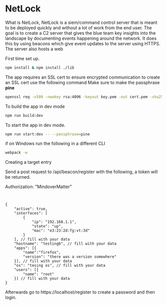 # NetLock

What is NetLock,
NetLock is a siem/command control server that is meant to be deployed quickly and without a lot of work from the end user. The goal is to create a C2 server that gives the blue team key insights into the landscape by documenting events happening around the network. It does this by using beacons which give event updates to the server using HTTPS. The server also hosts a web

First time set up.

```sh
npm install & npm install ./lib
```

The app requires an SSL cert to ensure encrypted communication to create an SSL cert use the following command
Make sure to make the passphrase **pine**

```sh
openssl req -x509 -newkey rsa:4096 -keyout key.pem -out cert.pem -sha256 -days 365 -nodes -subj "/CN=localhost" -passout pine
```

To build the app in dev mode

```sh
npm run build:dev
```

To start the app in dev mode.

```sh
npm run start:dev -- --passphrase=pine
```

if on Windows run the following in a different CLI

```sh
webpack -w
```

Creating a target entry

Send a post request to /api/beacon/register with the following, a token will be returned.

Authorization: "MindoverMatter"

```http


{
    "active": true,
    "interfaces": [
        {
            "ip": "192.168.1.1",
            "state": "up",
            "mac": "e3:23:2d:fg:vt:3d"
        }
    ], // fill with your data
    "hostname": "testing6", // fill with your data
    "apps": [{
        "name":"firefox",
        "version": "there was a version somewhere"
    }], // fill with your data
    "os": "tesing os", // fill with your data
    "users": [{
        "name": "root"
    }] // fill with your data
}
```

Afterwards go to https://localhost/register to create a password and then login.
